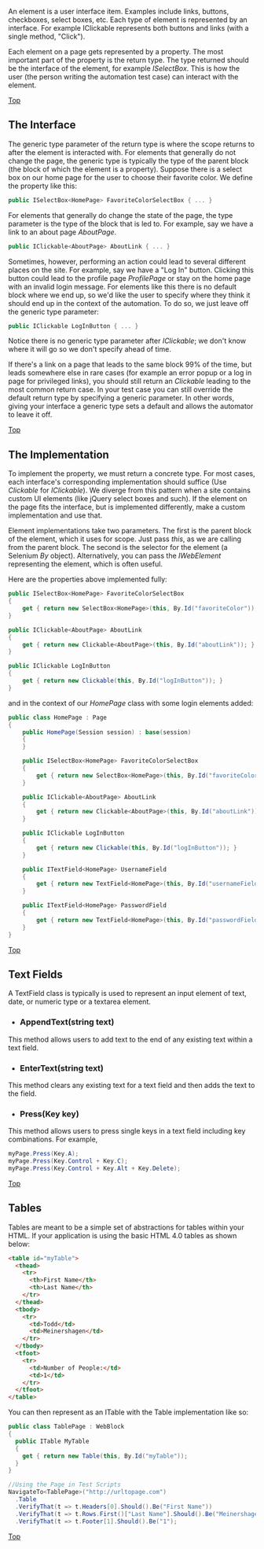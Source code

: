 An element is a user interface item. Examples include links, buttons, checkboxes, select boxes, etc. Each type of element is represented by an interface. For example IClickable represents both buttons and links (with a single method, "Click").

Each element on a page gets represented by a property. The most important part of the property is the return type. The type returned should be the interface of the element, for example *ISelectBox*. This is how the user (the person writing the automation test case) can interact with the element.

[Top](./elements)

## The Interface

The generic type parameter of the return type is where the scope returns to after the element is interacted with. For elements that generally do not change the page, the generic type is typically the type of the parent block (the block of which the element is a property). Suppose there is a select box on our home page for the user to choose their favorite color. We define the property like this:

```csharp
public ISelectBox<HomePage> FavoriteColorSelectBox { ... }
```

For elements that generally do change the state of the page, the type parameter is the type of the block that is led to. For example, say we have a link to an about page *AboutPage*.

```csharp
public IClickable<AboutPage> AboutLink { ... }
```

Sometimes, however, performing an action could lead to several different places on the site. For example, say we have a "Log In" button. Clicking this button could lead to the profile page *ProfilePage* or stay on the home page with an invalid login message. For elements like this there is no default block where we end up, so we'd like the user to specify where they think it should end up in the context of the automation. To do so, we just leave off the generic type parameter:

```csharp
public IClickable LogInButton { ... }
```

Notice there is no generic type parameter after *IClickable*; we don't know where it will go so we don't specify ahead of time.

If there's a link on a page that leads to the same block 99% of the time, but leads somewhere else in rare cases (for example an error popup or a log in page for privileged links), you should still return an *Clickable* leading to the most common return case. In your test case you can still override the default return type by specifying a generic parameter. In other words, giving your interface a generic type sets a default and allows the automator to leave it off.

[Top](./elements)

## The Implementation

To implement the property, we must return a concrete type. For most cases, each interface's corresponding implementation should suffice (Use *Clickable* for *IClickable*). We diverge from this pattern when a site contains custom UI elements (like jQuery select boxes and such). If the element on the page fits the interface, but is implemented differently, make a custom implementation and use that.

Element implementations take two parameters. The first is the parent block of the element, which it uses for scope. Just pass *this*, as we are calling from the parent block. The second is the selector for the element (a Selenium *By* object). Alternatively, you can pass the *IWebElement* representing the element, which is often useful.

Here are the properties above implemented fully:

```csharp
public ISelectBox<HomePage> FavoriteColorSelectBox
{
    get { return new SelectBox<HomePage>(this, By.Id("favoriteColor")); }
}

public IClickable<AboutPage> AboutLink
{
    get { return new Clickable<AboutPage>(this, By.Id("aboutLink")); }
}

public IClickable LogInButton
{
    get { return new Clickable(this, By.Id("logInButton")); }
}
```

and in the context of our *HomePage* class with some login elements added:

```csharp
public class HomePage : Page
{
    public HomePage(Session session) : base(session)
    {
    }

    public ISelectBox<HomePage> FavoriteColorSelectBox
    {
        get { return new SelectBox<HomePage>(this, By.Id("favoriteColor")); }
    }

    public IClickable<AboutPage> AboutLink
    {
        get { return new Clickable<AboutPage>(this, By.Id("aboutLink")); }
    }

    public IClickable LogInButton
    {
        get { return new Clickable(this, By.Id("logInButton")); }
    }

    public ITextField<HomePage> UsernameField
    {
        get { return new TextField<HomePage>(this, By.Id("usernameField")); }
    }

    public ITextField<HomePage> PasswordField
    {
        get { return new TextField<HomePage>(this, By.Id("passwordField")); }
    }
}
```

[Top](./elements)

## Text Fields
A TextField class is typically is used to represent an input element of text, date, or numeric type or a textarea element.

* ### AppendText(string text)
This method allows users to add text to the end of any existing text within a text field.

* ### EnterText(string text)
This method clears any existing text for a text field and then adds the text to the field.

* ### Press(Key key)
This method allows users to press single keys in a text field including key combinations.  For example,

```csharp
myPage.Press(Key.A);
myPage.Press(Key.Control + Key.C);
myPage.Press(Key.Control + Key.Alt + Key.Delete);
```

[Top](./elements)

## Tables
Tables are meant to be a simple set of abstractions for tables within your HTML.  If your application is using the basic HTML 4.0 tables as shown below:

```html
<table id="myTable">
  <thead>
    <tr>
      <th>First Name</th>
      <th>Last Name</th>
    </tr>
  </thead>
  <tbody>
    <tr>
      <td>Todd</td>
      <td>Meinershagen</td>
    </tr>
  </tbody>
  <tfoot>
    <tr>
      <td>Number of People:</td>
      <td>1</td>
    </tr>
  </tfoot>
</table>
```

You can then represent as an ITable with the Table implementation like so:

```csharp
public class TablePage : WebBlock
{
  public ITable MyTable 
  {
    get { return new Table(this, By.Id("myTable"));
  }
}

//Using the Page in Test Scripts
NavigateTo<TablePage>("http://urltopage.com")
  .Table
  .VerifyThat(t => t.Headers[0].Should().Be("First Name"))
  .VerifyThat(t => t.Rows.First()["Last Name"].Should().Be("Meinershagen"))
  .VerifyThat(t => t.Footer[1].Should().Be("1");
```

[Top](./elements)
